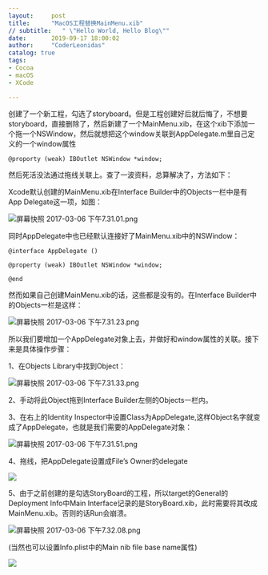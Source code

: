 ```yaml
---
layout:     post
title:      "MacOS工程替换MainMenu.xib"
// subtitle:   " \"Hello World, Hello Blog\""
date:       2019-09-17 18:00:02
author:     "CoderLeonidas"
catalog: true
tags:
- Cocoa
- macOS
- XCode

---
```


创建了一个新工程，勾选了storyboard。但是工程创建好后就后悔了，不想要storyboard，直接删除了，然后新建了一个MainMenu.xib，在这个xib下添加一个拖一个NSWindow，然后就想把这个window关联到AppDelegate.m里自己定义的一个window属性

`@proporty (weak) IBOutlet NSWindow *window;`

然后死活没法通过拖线关联上。查了一波资料，总算解决了，方法如下：

Xcode默认创建的MainMenu.xib在Interface Builder中的Objects一栏中是有App Delegate这一项，如图：



![屏幕快照 2017-03-06 下午7.31.01.png](https://tva1.sinaimg.cn/large/006y8mN6gy1g72pnwa085j309l06f3yu.jpg)

同时AppDelegate中也已经默认连接好了MainMenu.xib中的NSWindow：

```
@interface AppDelegate ()

@property (weak) IBOutlet NSWindow *window;

@end
```

然而如果自己创建MainMenu.xib的话，这些都是没有的。在Interface Builder中的Objects一栏是这样：

![屏幕快照 2017-03-06 下午7.31.23.png](https://tva1.sinaimg.cn/large/006y8mN6gy1g72ptcyattj305e05o0st.jpg)

所以我们要增加一个AppDelegate对象上去，并做好和window属性的关联。接下来是具体操作步骤：

1、在Objects Library中找到Object：

![屏幕快照 2017-03-06 下午7.31.33.png](http://upload-images.jianshu.io/upload_images/2014369-52c63dcc7a92b3b9.png?imageMogr2/auto-orient/strip%7CimageView2/2/w/1240)

2、手动将此Object拖到Interface Builder左侧的Objects一栏内。


3、在右上的Identity Inspector中设置Class为AppDelegate,这样Object名字就变成了AppDelegate，也就是我们需要的AppDelegate对象：


![屏幕快照 2017-03-06 下午7.31.51.png](https://tva1.sinaimg.cn/large/006y8mN6gy1g72pov52cbj307g03oaa3.jpg)

4、拖线，把AppDelegate设置成File’s Owner的delegate

![](https://tva1.sinaimg.cn/large/006y8mN6gy1g72pp7znk2j30ar0ac3z9.jpg)

5、由于之前创建的是勾选StoryBoard的工程，所以target的General的Deployment Info中Main Interface记录的是StoryBoard.xib，此时需要将其改成MainMenu.xib。否则的话Run会崩溃。


![屏幕快照 2017-03-06 下午7.32.08.png](https://tva1.sinaimg.cn/large/006y8mN6gy1g72pphf4ccj30e802wq2x.jpg)


(当然也可以设置Info.plist中的Main nib file base name属性)

![](https://tva1.sinaimg.cn/large/006y8mN6gy1g72ppwdwghj30m808djsi.jpg)



